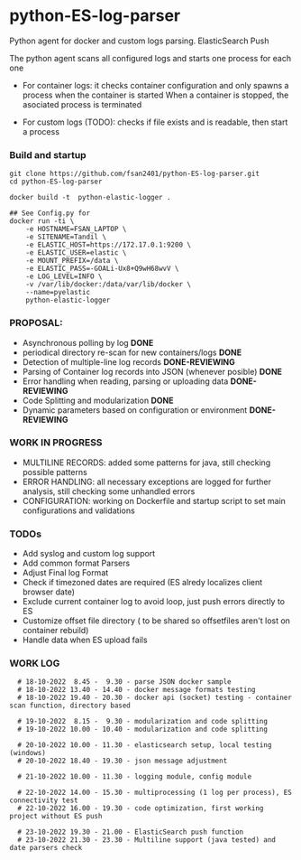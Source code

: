 # python-ES-log-parser
Python agent for docker and custom logs parsing. ElasticSearch Push

The python agent scans all configured logs and starts one process for each one
- For container logs: 
  it checks container configuration and only spawns a process when the container is started
  When a container is stopped, the asociated process is terminated


- For custom logs (TODO):
  checks if file exists and is readable, then start a process


### Build and startup

```
git clone https://github.com/fsan2401/python-ES-log-parser.git
cd python-ES-log-parser

docker build -t  python-elastic-logger .

## See Config.py for 
docker run -ti \
    -e HOSTNAME=FSAN_LAPTOP \
    -e SITENAME=Tandil \
    -e ELASTIC_HOST=https://172.17.0.1:9200 \
    -e ELASTIC_USER=elastic \
    -e MOUNT_PREFIX=/data \
    -e ELASTIC_PASS=-GOALi-Ux8+Q9wH68wvV \
    -e LOG_LEVEL=INFO \
    -v /var/lib/docker:/data/var/lib/docker \
    --name=pyelastic
    python-elastic-logger

```


### PROPOSAL:


- Asynchronous polling by log **DONE**
- periodical directory re-scan for new containers/logs **DONE**
- Detection of multiple-line log records **DONE-REVIEWING**
- Parsing of Container log records into JSON (whenever posible) **DONE**
- Error handling when reading, parsing or uploading data  **DONE-REVIEWING**
- Code Splitting and modularization **DONE**
- Dynamic parameters based on configuration or environment **DONE-REVIEWING**


### WORK IN PROGRESS

- MULTILINE RECORDS: added some patterns for java, still checking possible patterns
- ERROR HANDLING: all necessary exceptions are logged for further analysis, still checking some unhandled errors
- CONFIGURATION: working on Dockerfile and startup script to set main configurations and validations

### TODOs

- Add syslog and custom log support
- Add common format Parsers
- Adjust Final log Format
- Check if timezoned dates are required (ES alredy localizes client browser date)
- Exclude current container log to avoid loop, just push errors directly to ES
- Customize offset file directory ( to be shared so offsetfiles aren't lost on container rebuild)
- Handle data when ES upload fails


### WORK LOG

```
  # 18-10-2022  8.45 -  9.30 - parse JSON docker sample
  # 18-10-2022 13.40 - 14.40 - docker message formats testing
  # 18-10-2022 19.40 - 20.30 - docker api (socket) testing - container scan function, directory based

  # 19-10-2022  8.15 -  9.30 - modularization and code splitting
  # 19-10-2022 10.00 - 10.40 - modularization and code splitting

  # 20-10-2022 10.00 - 11.30 - elasticsearch setup, local testing (windows)
  # 20-10-2022 18.40 - 19.30 - json message adjustment

  # 21-10-2022 10.00 - 11.30 - logging module, config module

  # 22-10-2022 14.00 - 15.30 - multiprocessing (1 log per process), ES connectivity test
  # 22-10-2022 16.00 - 19.30 - code optimization, first working project without ES push

  # 23-10-2022 19.30 - 21.00 - ElasticSearch push function
  # 23-10-2022 21.30 - 23.30 - Multiline support (java tested) and date parsers check
```


